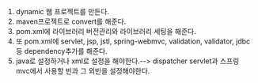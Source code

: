 1. dynamic 웹 프로젝트를 만든다.
2. maven프로젝트로 convert를 해준다.
3. pom.xml에 라이브러리 버전관리와 라이브러리 세팅을 해준다.
4. 또 pom.xml에 servlet, jsp, jstl, spring-webmvc, validation, validator, jdbc등 dependency추가를 해준다.
5. java로 설정하거나 xml로 설정을 해야한다.--> dispatcher servlet과 스프링 mvc에서 사용할 빈과 그 외빈을 설정해야한다.
